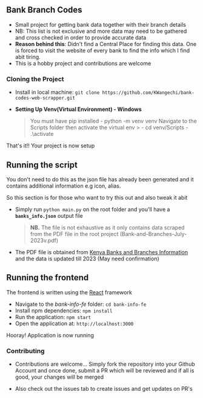 ## Bank Branch Codes

- Small project for getting bank data together with their branch details
- NB: This list is not exclusive and more data may need to be gathered and cross checked in order to provide accurate data
- **Reason behind this**: Didn't find a Central Place for finding this data. One is forced to visit the website of every bank to find the info which I find abit tiring.
- This is a hobby project and contributions are welcome

### Cloning the Project

- Install in local machine: `git clone https://github.com/KWangechi/bank-codes-web-scrapper.git`

- **Setting Up Venv(Virtual Environment) - Windows**
  > You must have pip installed - python -m venv venv
  > Navigate to the Scripts folder then activate the virtual env > - cd venv/Scripts - .\activate

That's it!! Your project is now setup

## Running the script

You don't need to do this as the json file has already been generated and it contains additional information e.g icon, alias.

So this section is for those who want to try this out and also tweak it abit

- Simply run `python main.py` on the root folder and you'll have a **`banks_info.json`** output file
  > **NB.** The file is not exhaustive as it only contains data scraped from the PDF file in the root project (Bank-and-Branches-July-2023v.pdf)
- The PDF file is obtained from [Kenya Banks and Branches Information](https://www.kba.co.ke/wp-content/uploads/2023/09/Bank-and-Branches-July-2023v.pdf) and the data is updated till 2023 (May need confirmation)

## Running the frontend

The frontend is written using the [React](https://react.dev) framework

- Navigate to the _bank-info-fe_ folder: `cd bank-info-fe`
- Install npm dependencies: `npm install`
- Run the application: `npm start`
- Open the application at: `http://localhost:3000`

Hooray! Application is now running

### Contributing

- Contributions are welcome... Simply fork the repository into your Github Account and once done, submit a PR which will be reviewed and if all is good, your changes will be merged

- Also check out the issues tab to create issues and get updates on PR's
